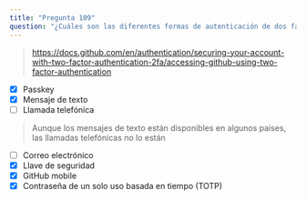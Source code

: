 ```yaml
---
title: "Pregunta 109"
question: "¿Cuáles son las diferentes formas de autenticación de dos factores o multifactor admitidas por GitHub? (Elija cinco.)"
---
```


> https://docs.github.com/en/authentication/securing-your-account-with-two-factor-authentication-2fa/accessing-github-using-two-factor-authentication
- [x] Passkey
- [x] Mensaje de texto
- [ ] Llamada telefónica  
> Aunque los mensajes de texto están disponibles en algunos países, las llamadas telefónicas no lo están  
- [ ] Correo electrónico
- [x] Llave de seguridad
- [x] GitHub mobile
- [x] Contraseña de un solo uso basada en tiempo (TOTP)
